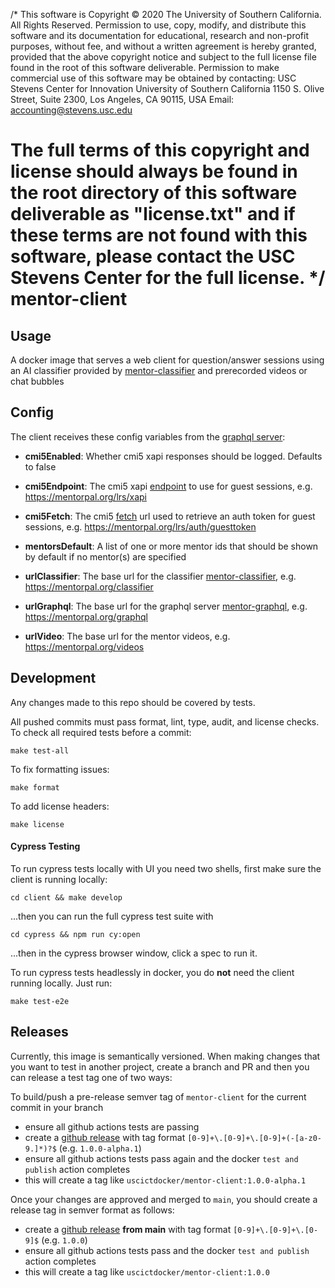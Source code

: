 /*
This software is Copyright ©️ 2020 The University of Southern California. All Rights Reserved. 
Permission to use, copy, modify, and distribute this software and its documentation for educational, research and non-profit purposes, without fee, and without a written agreement is hereby granted, provided that the above copyright notice and subject to the full license file found in the root of this software deliverable. Permission to make commercial use of this software may be obtained by contacting:  USC Stevens Center for Innovation University of Southern California 1150 S. Olive Street, Suite 2300, Los Angeles, CA 90115, USA Email: accounting@stevens.usc.edu

The full terms of this copyright and license should always be found in the root directory of this software deliverable as "license.txt" and if these terms are not found with this software, please contact the USC Stevens Center for the full license.
*/
mentor-client
==================

Usage
-----

A docker image that serves a web client for question/answer sessions using an AI classifier provided by [mentor-classifier](https://github.com/mentorpal/mentor-classifier) and prerecorded videos or chat bubbles


Config
---------

The client receives these config variables from the [graphql server](https://github.com/mentorpal/mentor-graphql):

- **cmi5Enabled**: Whether cmi5 xapi responses should be logged. Defaults to false

- **cmi5Endpoint**: The cmi5 xapi [endpoint](https://github.com/AICC/CMI-5_Spec_Current/blob/quartz/cmi5_spec.md#81-launch-method) to use for guest sessions, e.g. https://mentorpal.org/lrs/xapi

- **cmi5Fetch**: The cmi5 [fetch](https://github.com/AICC/CMI-5_Spec_Current/blob/quartz/cmi5_spec.md#81-launch-method) url used to retrieve an auth token for guest sessions, e.g. https://mentorpal.org/lrs/auth/guesttoken

- **mentorsDefault**: A list of one or more mentor ids that should be shown by default if no mentor(s) are specified

- **urlClassifier**: The base url for the classifier [mentor-classifier](https://github.com/mentorpal/mentor-classifier), e.g. https://mentorpal.org/classifier

- **urlGraphql**: The base url for the graphql server [mentor-graphql](https://github.com/mentorpal/mentor-classifier), e.g. https://mentorpal.org/graphql

- **urlVideo**: The base url for the mentor videos, e.g. https://mentorpal.org/videos


Development
-----------

Any changes made to this repo should be covered by tests.

All pushed commits must pass format, lint, type, audit, and license checks. To check all required tests before a commit:

```
make test-all
```

To fix formatting issues:

```
make format
```

To add license headers:

```
make license
```

#### Cypress Testing

To run cypress tests locally with UI you need two shells, first make sure the client is running locally:

```
cd client && make develop
```

...then you can run the full cypress test suite with

```
cd cypress && npm run cy:open
```

...then in the cypress browser window, click a spec to run it.

To run cypress tests headlessly in docker, you do **not** need the client running locally. Just run:

```
make test-e2e
```

Releases
--------

Currently, this image is semantically versioned. When making changes that you want to test in another project, create a branch and PR and then you can release a test tag one of two ways:

To build/push a pre-release semver tag of `mentor-client` for the current commit in your branch

- ensure all github actions tests are passing
- create a [github release](https://github.com/ICTLearningSciences/mentor-client/releases/new) with tag format `[0-9]+\.[0-9]+\.[0-9]+(-[a-z0-9.]*)?$` (e.g. `1.0.0-alpha.1`)
- ensure all github actions tests pass again and the docker `test and publish` action completes
- this will create a tag like `uscictdocker/mentor-client:1.0.0-alpha.1`

Once your changes are approved and merged to `main`, you should create a release tag in semver format as follows:

- create a [github release](https://github.com/ICTLearningSciences/mentor-client/releases/new) **from main** with tag format `[0-9]+\.[0-9]+\.[0-9]$` (e.g. `1.0.0`)
- ensure all github actions tests pass and the docker `test and publish` action completes
- this will create a tag like `uscictdocker/mentor-client:1.0.0`

